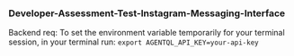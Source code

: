 ### Developer-Assessment-Test-Instagram-Messaging-Interface

Backend req:
To set the environment variable temporarily for your terminal session, in your terminal run:
`export AGENTQL_API_KEY=your-api-key`
